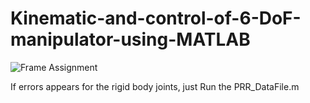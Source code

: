 # Kinematic-and-control-of-6-DoF-manipulator-using-MATLAB

![Frame Assignment](/Frame-Assignment.png)

If errors appears for the rigid body joints, just Run the PRR_DataFile.m
